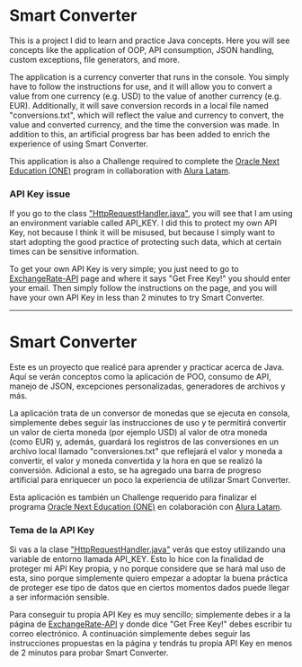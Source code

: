 # Smart Converter

This is a project I did to learn and practice Java concepts. Here you will see concepts 
like the application of OOP, API consumption, JSON handling, custom exceptions, file 
generators, and more.

The application is a currency converter that runs in the console. You simply have to 
follow the instructions for use, and it will allow you to convert a value from one 
currency (e.g. USD) to the value of another currency (e.g. EUR). Additionally, it 
will save conversion records in a local file named "conversions.txt", which will reflect 
the value and currency to convert, the value and converted currency, and the time the 
conversion was made. In addition to this, an artificial progress bar has been added to 
enrich the experience of using Smart Converter.

This application is also a Challenge required to complete the [Oracle Next
Education (ONE)](https://www.oracle.com/co/education/oracle-for-education/#:~:text=Oracle%20Next%20Education,es%20100%25%20virtual%20y%20gratuito!)
program in collaboration with [Alura Latam](https://www.aluracursos.com/).

### API Key issue
If you go to the class ["HttpRequestHandler.java"](https://github.com/Juliobro/smart-converter/blob/main/src/com/juliobro/smartconverter/handlers/HttpRequestHandler.java), 
you will see that I am using an environment variable called API_KEY. I did this to 
protect my own API Key, not because I think it will be misused, but because I simply 
want to start adopting the good practice of protecting such data, which at certain 
times can be sensitive information.

To get your own API Key is very simple; you just need to go to [ExchangeRate-API](https://www.exchangerate-api.com/)
page and where it says "Get Free Key!" you should enter your email. Then simply follow
the instructions on the page, and you will have your own API Key in less than 2 minutes 
to try Smart Converter.

---

# Smart Converter

Este es un proyecto que realicé para aprender y practicar acerca de Java.
Aquí se verán conceptos como la aplicación de POO, consumo de API, manejo de JSON,
excepciones personalizadas, generadores de archivos y más.

La aplicación trata de un conversor de monedas que se ejecuta en consola,
simplemente debes seguir las instrucciones de uso y te permitirá convertir un valor
de cierta moneda (por ejemplo USD) al valor de otra moneda (como EUR) y, además,
guardará los registros de las conversiones en un archivo local llamado "conversiones.txt"
que reflejará el valor y moneda a convertir, el valor y moneda convertida y la hora en
que se realizó la conversión. Adicional a esto, se ha agregado una barra de progreso
artificial para enriquecer un poco la experiencia de utilizar Smart Converter.

Esta aplicación es también un Challenge requerido para finalizar el programa [Oracle Next
Education (ONE)](https://www.oracle.com/co/education/oracle-for-education/#:~:text=Oracle%20Next%20Education,es%20100%25%20virtual%20y%20gratuito!)
en colaboración con [Alura Latam](https://www.aluracursos.com/).

### Tema de la API Key
Si vas a la clase ["HttpRequestHandler.java"](https://github.com/Juliobro/smart-converter/blob/main/src/com/juliobro/smartconverter/handlers/HttpRequestHandler.java)
verás que estoy utilizando una variable de entorno llamada API_KEY. Esto lo hice
con la finalidad de proteger mi API Key propia, y no porque considere que se hará
mal uso de esta, sino porque simplemente quiero empezar a adoptar la buena práctica
de proteger ese tipo de datos que en ciertos momentos dados puede llegar a ser
información sensible.

Para conseguir tu propia API Key es muy sencillo; simplemente debes ir a la página
de [ExchangeRate-API](https://www.exchangerate-api.com/) y donde dice "Get Free Key!"
debes escribir tu correo electrónico. A continuación simplemente debes seguir las instrucciones
propuestas en la página y tendrás tu propia API Key en menos de 2 minutos para probar
Smart Converter.